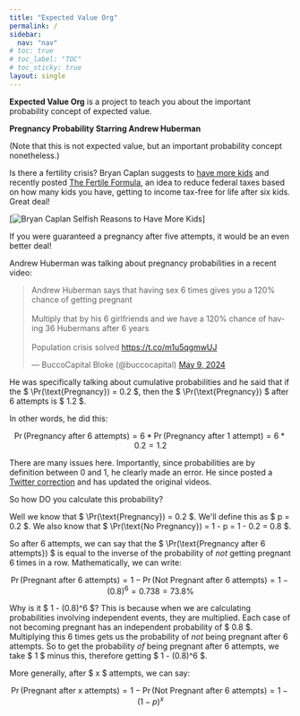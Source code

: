 ```yaml
---
title: "Expected Value Org"
permalink: /
sidebar:
  nav: "nav"
# toc: true
# toc_label: "TOC"
# toc_sticky: true
layout: single
---
```

**Expected Value Org** is a project to teach you about the important probability concept of expected value.

**Pregnancy Probability Starring Andrew Huberman**

(Note that this is not expected value, but an important probability concept nonetheless.)

Is there a fertility crisis? Bryan Caplan suggests to [have more kids](https://www.amazon.com/Selfish-Reasons-Have-More-Kids/dp/0465028616) and recently posted [The Fertile Formula](https://www.betonit.ai/p/how-much-would-this-raise-fertility), an idea to reduce federal taxes based on how many kids you have, getting to income tax-free for life after six kids. Great deal! 

[![Bryan Caplan Selfish Reasons to Have More Kids](../assets/bryancaplan.jpg)]

If you were guaranteed a pregnancy after five attempts, it would be an even better deal! 

Andrew Huberman was talking about pregnancy probabilities in a recent video: 

<blockquote class="twitter-tweet" data-media-max-width="560"><p lang="en" dir="ltr">Andrew Huberman says that having sex 6 times gives you a 120% chance of getting pregnant<br><br>Multiply that by his 6 girlfriends and we have a 120% chance of having 36 Hubermans after 6 years<br><br>Population crisis solved <a href="https://t.co/m1u5qgmwUJ">https://t.co/m1u5qgmwUJ</a></p>&mdash; BuccoCapital Bloke (@buccocapital) <a href="https://twitter.com/buccocapital/status/1788575303889035600?ref_src=twsrc%5Etfw">May 9, 2024</a></blockquote> <script async src="https://platform.twitter.com/widgets.js" charset="utf-8"></script>

He was specifically talking about cumulative probabilities and he said that if the 
$ \Pr(\text{Pregnancy}) = 0.2 $, then the $ \Pr(\text{Pregnancy}) $ after 6 attempts is $ 1.2 $. 

In other words, he did this: 

$$ \Pr(\text{Pregnancy after 6 attempts}) = 6 * \Pr(\text{Pregnancy after 1 attempt}) = 6 * 0.2 = 1.2 $$

There are many issues here. Importantly, since probabilities are by definition between 0 and 1, he clearly made an error. He since posted a [Twitter correction](https://twitter.com/hubermanlab/status/1788964558758965281) and has updated the original videos. 

So how DO you calculate this probability? 

Well we know that $ \Pr(\text{Pregnancy}) = 0.2 $. We'll define this as $ p = 0.2 $. We also know that $ \Pr(\text{No Pregnancy}) = 1 - p = 1 - 0.2 = 0.8 $. 

So after 6 attempts, we can say that the $ \Pr(\text{Pregnancy after 6 attempts}) $ is equal to the inverse of the probability of *not* getting pregnant 6 times in a row. Mathematically, we can write: 

$$ \Pr(\text{Pregnant after 6 attempts}) = 1 - \Pr(\text{Not Pregnant after 6 attempts}) = 1 - (0.8)^6 = 0.738 = 73.8\% $$

Why is it $ 1 - (0.8)^6 $? This is because when we are calculating probabilities involving independent events, they are multiplied. Each case of not becoming pregnant has an independent probability of $ 0.8 $. Multiplying this 6 times gets us the probability of *not* being pregnant after 6 attempts. So to get the probability *of* being pregnant after 6 attempts, we take $ 1 $ minus this, therefore getting $ 1 - (0.8)^6 $. 

More generally, after $ x $ attempts, we can say:

$$ \Pr(\text{Pregnant after x attempts}) = 1 - \Pr(\text{Not Pregnant after 6 attempts}) = 1 - (1-p)^x $$